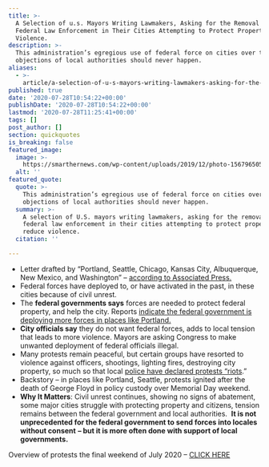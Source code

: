 ```yaml
---
title: >-
  A Selection of u.s. Mayors Writing Lawmakers, Asking for the Removal of
  Federal Law Enforcement in Their Cities Attempting to Protect Property, Reduce
  Violence.
description: >-
  This administration’s egregious use of federal force on cities over the
  objections of local authorities should never happen.
aliases:
  - >-
    article/a-selection-of-u-s-mayors-writing-lawmakers-asking-for-the-removal-of-federal-law-enforcement-in-their-cities-attempting-to-protect-property-reduce-violence/
published: true
date: '2020-07-28T10:54:22+00:00'
publishDate: '2020-07-28T10:54:22+00:00'
lastmod: '2020-07-28T11:25:41+00:00'
tags: []
post_author: []
section: quickquotes
is_breaking: false
featured_image:
  image: >-
    https://smarthernews.com/wp-content/uploads/2019/12/photo-1567965054272-f4e0619f4145.jpg
  alt: ''
featured_quote:
  quote: >-
    This administration’s egregious use of federal force on cities over the
    objections of local authorities should never happen.
  summary: >-
    A selection of U.S. mayors writing lawmakers, asking for the removal of
    federal law enforcement in their cities attempting to protect property,
    reduce violence.
  citation: ''

---
```

*   Letter drafted by “Portland, Seattle, Chicago, Kansas City, Albuquerque, New Mexico, and Washington” – [according to Associated Press.](https://apnews.com/ebe8e681d99c3c790ee66e8089e67fdf)
*   Federal forces have deployed to, or have activated in the past, in these cities because of civil unrest.
*   The **federal governments says** forces are needed to protect federal property, and help the city. Reports [indicate the federal government is deploying more forces in places like Portland.](https://www.washingtonpost.com/politics/more-federal-agents-dispatched-to-portland-as-protests-rise-in-other-cities/2020/07/27/20a717be-d03c-11ea-8d32-1ebf4e9d8e0d_story.html?hpid=hp_hp-top-table-high_protests-835pm%3Ahomepage%2Fstory-ans) 
*   **City officials say** they do not want federal forces, adds to local tension that leads to more violence. Mayors are asking Congress to make unwanted deployment of federal officials illegal.
*   Many protests remain peaceful, but certain groups have resorted to violence against officers, shootings, lighting fires, destroying city property, so much so that local [police have declared protests “riots](https://t.co/WWtx4SCOjv?amp=1).”
*   Backstory – in places like Portland, Seattle, protests ignited after the death of George Floyd in policy custody over Memorial Day weekend.
*   **Why It Matters**: Civil unrest continues, showing no signs of abatement, some major cities struggle with protecting property and citizens, tension remains between the federal government and local authorities.  **It is not unprecedented for the federal government to send forces into locales without consent** **– but it is more often done with support of local governments.**

Overview of protests the final weekend of July 2020 – [CLICK HERE](https://www.washingtonpost.com/nation/2020/07/25/seattle-police-declare-riot-renewed-black-lives-matter-protests/)